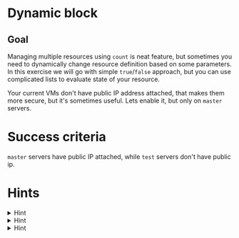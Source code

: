 # Dynamic block

## Goal

Managing multiple resources using `count` is neat feature, but sometimes you need to dynamically change resource definition based on some parameters. In this exercise we will go with simple `true`/`false` approach, but you can use complicated lists to evaluate state of your resource.

Your current VMs don't have public IP address attached, that makes them more secure, but it's sometimes useful. Lets enable it, but only on `master` servers.

# Success criteria

`master` servers have public IP attached, while `test` servers don't have public ip.


# Hints

<details><summary>Hint</summary>
<p>
  

##### To attach public ip you need to configure `access_config` in vm definition
---
</p>
</details>

<details><summary>Hint</summary>
<p>
  

##### You will need to use dynamic block: https://www.terraform.io/docs/configuration/expressions.html#dynamic-blocks
---
</p>
</details>

<details><summary>Hint</summary>
<p>
  

##### For_each takes list as input. You may trick it to work like if - `for_each = var.public-ip == true ? [true] : []`
---
</p>
</details>
